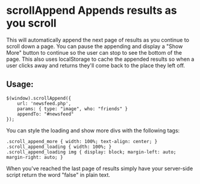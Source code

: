 scrollAppend Appends results as you scroll
===============================

This will automatically append the next page of results as you continue to scroll down a page. You can pause the appending and display a "Show More" button to continue so the user can stop to see the bottom of the page.  This also uses localStorage to cache the appended results so when a user clicks away and returns they'll come back to the place they left off.

Usage:
---
```
$(window).scrollAppend({
	url: 'newsfeed.php',
	params: { type: "image", who: "friends" }
	appendTo: "#newsfeed"
});
```

You can style the loading and show more divs with the following tags:
 
```
.scroll_append_more { width: 100%; text-align: center; }
.scroll_append_loading { width: 100%; }
.scroll_append_loading img { display: block; margin-left: auto; margin-right: auto; }
```

When you've reached the last page of results simply have your server-side script return the word "false" in plain text.

